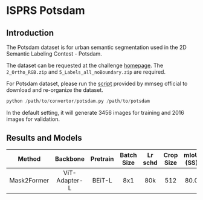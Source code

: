 # ISPRS Potsdam

<!-- [ALGORITHM] -->

## Introduction

The Potsdam dataset is for urban semantic segmentation used in the 2D Semantic Labeling Contest - Potsdam.

The dataset can be requested at the challenge [homepage](https://www2.isprs.org/commissions/comm2/wg4/benchmark/data-request-form/). The `2_Ortho_RGB.zip` and `5_Labels_all_noBoundary.zip` are required.

For Potsdam dataset, please run the [script](https://github.com/open-mmlab/mmsegmentation/blob/master/tools/convert_datasets/potsdam.py) provided by mmseg official to download and re-organize the dataset.

```python
python /path/to/convertor/potsdam.py /path/to/potsdam
```

In the default setting, it will generate 3456 images for training and 2016 images for validation.

## Results and Models

|   Method    |   Backbone    | Pretrain | Batch Size | Lr schd | Crop Size | mIoU (SS) | #Param |                              Config                              |                        Download                        |
| :---------: | :-----------: | :------: | :--------: | :-----: | :-------: | :-------: | :----: | :--------------------------------------------------------------: | :----------------------------------------------------: |
| Mask2Former | ViT-Adapter-L |  BEiT-L  |    8x1     |   80k   |    512    |   80.0    |  352M  | [config](./mask2former_beit_adapter_large_512_80k_potsdam_ss.py) | [log](https://github.com/czczup/ViT-Adapter/issues/38) |
